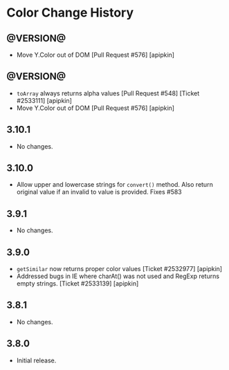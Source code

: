 Color Change History
====================
@VERSION@
------

* Move Y.Color out of DOM [Pull Request #576] [apipkin]

@VERSION@
------

* `toArray` always returns alpha values
  [Pull Request #548] [Ticket #2533111] [apipkin]
* Move Y.Color out of DOM
  [Pull Request #576] [apipkin]

3.10.1
------

* No changes.

3.10.0
------

* Allow upper and lowercase strings for `convert()` method. Also return
  original value if an invalid to value is provided. Fixes #583

3.9.1
-----

* No changes.

3.9.0
-----

* `getSimilar` now returns proper color values
  [Ticket #2532977] [apipkin]
* Addressed bugs in IE where charAt() was not used and RegExp
  returns empty strings.
  [Ticket #2533139] [apipkin]

3.8.1
-----

* No changes.

3.8.0
-----

* Initial release.
